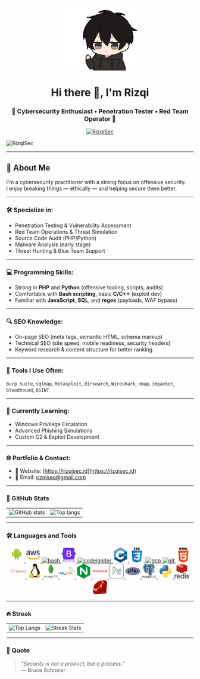 <p align="center">
  <img src="img/dadah.gif" width="200" height="176" />
</p>
<h1 align="center">Hi there 👋, I'm Rizqi</h1>
<h3 align="center">🔐 Cybersecurity Enthusiast • Penetration Tester • Red Team Operator 🔐</h3>
<p align="center"> <a href="https://github.com/ryo-ma/github-profile-trophy"><img src="https://github-profile-trophy.vercel.app/?username=RizqiSec" alt="RizqiSec" /></a> </p>
<p align="left"> <img src="https://komarev.com/ghpvc/?username=RizqiSec&label=Profile%20views&color=0e75b6&style=flat" alt="RizqiSec" /> </p>

---

## 👋 About Me

I'm a cybersecurity practitioner with a strong focus on offensive security.  
I enjoy breaking things — ethically — and helping secure them better.

---

### 🛠️ Specialize in:
- Penetration Testing & Vulnerability Assessment  
- Red Team Operations & Threat Simulation  
- Source Code Audit (PHP/Python)  
- Malware Analysis (early stage)  
- Threat Hunting & Blue Team Support  

---

### 💻 Programming Skills:
- Strong in **PHP** and **Python** (offensive tooling, scripts, audits)  
- Comfortable with **Bash scripting**, basic **C/C++** (exploit dev)  
- Familiar with **JavaScript**, **SQL**, and **regex** (payloads, WAF bypass)

---

### 🔍 SEO Knowledge:
- On-page SEO (meta tags, semantic HTML, schema markup)  
- Technical SEO (site speed, mobile readiness, security headers)  
- Keyword research & content structure for better ranking  

---

### 🧰 Tools I Use Often:
`Burp Suite`, `sqlmap`, `Metasploit`, `dirsearch`, `Wireshark`, `nmap`, `impacket`, `bloodhound`, `OSINT`

---

### 🚀 Currently Learning:
- Windows Privilege Escalation  
- Advanced Phishing Simulations  
- Custom C2 & Exploit Development

---

### 🌐 Portfolio & Contact:
- 🔗 Website: [https://rizqisec.id](https://rizqisec.id) 
- 📧 Email: rizqisec@gmail.com  


---

### 🔐 GitHub Stats
<table align="center">
  <tr>
    <td>
      <img src="https://github-readme-stats.vercel.app/api?username=rizqisec&show_icons=true&theme=tokyonight" alt="GitHub stats" />
    </td>
    <td>
      <img src="https://github-readme-stats.vercel.app/api/top-langs/?username=rizqisec&layout=compact&theme=tokyonight" alt="Top langs" />
    </td>
  </tr>
</table>


---

### 🛠️ Languages and Tools
<p align="center">
  <a href="https://developer.android.com" target="_blank" rel="noreferrer">
    <img src="https://raw.githubusercontent.com/devicons/devicon/master/icons/android/android-original-wordmark.svg" alt="android" width="40" height="40"/>
  </a>
  <a href="https://aws.amazon.com" target="_blank" rel="noreferrer">
    <img src="https://raw.githubusercontent.com/devicons/devicon/master/icons/amazonwebservices/amazonwebservices-original-wordmark.svg" alt="aws" width="40" height="40"/>
  </a>
  <a href="https://www.gnu.org/software/bash/" target="_blank" rel="noreferrer">
    <img src="https://www.vectorlogo.zone/logos/gnu_bash/gnu_bash-icon.svg" alt="bash" width="40" height="40"/>
  </a>
  <a href="https://getbootstrap.com" target="_blank" rel="noreferrer">
    <img src="https://raw.githubusercontent.com/devicons/devicon/master/icons/bootstrap/bootstrap-plain-wordmark.svg" alt="bootstrap" width="40" height="40"/>
  </a>
  <a href="https://codeigniter.com" target="_blank" rel="noreferrer">
    <img src="https://cdn.worldvectorlogo.com/logos/codeigniter.svg" alt="codeigniter" width="40" height="40"/>
  </a>
  <a href="https://www.w3schools.com/cpp/" target="_blank" rel="noreferrer">
    <img src="https://raw.githubusercontent.com/devicons/devicon/master/icons/cplusplus/cplusplus-original.svg" alt="cplusplus" width="40" height="40"/>
  </a>
  <a href="https://www.w3schools.com/css/" target="_blank" rel="noreferrer">
    <img src="https://raw.githubusercontent.com/devicons/devicon/master/icons/css3/css3-original-wordmark.svg" alt="css3" width="40" height="40"/>
  </a>
  <a href="https://cloud.google.com" target="_blank" rel="noreferrer">
    <img src="https://www.vectorlogo.zone/logos/google_cloud/google_cloud-icon.svg" alt="gcp" width="40" height="40"/>
  </a>
  <a href="https://git-scm.com/" target="_blank" rel="noreferrer">
    <img src="https://www.vectorlogo.zone/logos/git-scm/git-scm-icon.svg" alt="git" width="40" height="40"/>
  </a>
  <a href="https://www.w3.org/html/" target="_blank" rel="noreferrer">
    <img src="https://raw.githubusercontent.com/devicons/devicon/master/icons/html5/html5-original-wordmark.svg" alt="html5" width="40" height="40"/>
  </a>
  <a href="https://laravel.com/" target="_blank" rel="noreferrer">
    <img src="https://raw.githubusercontent.com/devicons/devicon/master/icons/laravel/laravel-original-wordmark.svg" alt="laravel" width="40" height="40"/>
  </a>
  <a href="https://www.linux.org/" target="_blank" rel="noreferrer">
    <img src="https://raw.githubusercontent.com/devicons/devicon/master/icons/linux/linux-original.svg" alt="linux" width="40" height="40"/>
  </a>
  <a href="https://www.mongodb.com/" target="_blank" rel="noreferrer">
    <img src="https://raw.githubusercontent.com/devicons/devicon/master/icons/mongodb/mongodb-original-wordmark.svg" alt="mongodb" width="40" height="40"/>
  </a>
  <a href="https://www.mysql.com/" target="_blank" rel="noreferrer">
    <img src="https://raw.githubusercontent.com/devicons/devicon/master/icons/mysql/mysql-original-wordmark.svg" alt="mysql" width="40" height="40"/>
  </a>
  <a href="https://www.nginx.com" target="_blank" rel="noreferrer">
    <img src="https://raw.githubusercontent.com/devicons/devicon/master/icons/nginx/nginx-original.svg" alt="nginx" width="40" height="40"/>
  </a>
  <a href="https://www.oracle.com/" target="_blank" rel="noreferrer">
    <img src="https://raw.githubusercontent.com/devicons/devicon/master/icons/oracle/oracle-original.svg" alt="oracle" width="40" height="40"/>
  </a>
  <a href="https://www.photoshop.com/en" target="_blank" rel="noreferrer">
    <img src="https://raw.githubusercontent.com/devicons/devicon/master/icons/photoshop/photoshop-line.svg" alt="photoshop" width="40" height="40"/>
  </a>
  <a href="https://www.php.net" target="_blank" rel="noreferrer">
    <img src="https://raw.githubusercontent.com/devicons/devicon/master/icons/php/php-original.svg" alt="php" width="40" height="40"/>
  </a>
  <a href="https://www.postgresql.org" target="_blank" rel="noreferrer">
    <img src="https://raw.githubusercontent.com/devicons/devicon/master/icons/postgresql/postgresql-original-wordmark.svg" alt="postgresql" width="40" height="40"/>
  </a>
  <a href="https://www.python.org" target="_blank" rel="noreferrer">
    <img src="https://raw.githubusercontent.com/devicons/devicon/master/icons/python/python-original.svg" alt="python" width="40" height="40"/>
  </a>
  <a href="https://redis.io" target="_blank" rel="noreferrer">
    <img src="https://raw.githubusercontent.com/devicons/devicon/master/icons/redis/redis-original-wordmark.svg" alt="redis" width="40" height="40"/>
  </a>
  <a href="https://www.ruby-lang.org/en/" target="_blank" rel="noreferrer">
    <img src="https://raw.githubusercontent.com/devicons/devicon/master/icons/ruby/ruby-original.svg" alt="ruby" width="40" height="40"/>
  </a>
</p>

---

### 🔥 Streak
<table align="center">
  <tr>
    <td>
      <img src="https://github-readme-stats.vercel.app/api/top-langs?username=tuanhaxor&show_icons=true&locale=en&layout=compact" alt="Top Langs" />
    </td>
    <td>
      <img src="https://github-readme-streak-stats.herokuapp.com/?user=tuanhaxor" alt="Streak Stats" />
    </td>
  </tr>
</table>

---

### 📌 Quote
> *“Security is not a product, but a process.”*  
> — Bruce Schneier
